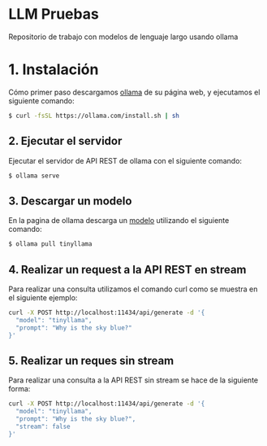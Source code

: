 # LLM Pruebas

Repositorio de trabajo con modelos de lenguaje largo usando ollama

# 1. Instalación

Cómo primer paso descargamos [ollama](https://ollama.com/download/linux) de su página web, y ejecutamos el siguiente comando:

````bash
$ curl -fsSL https://ollama.com/install.sh | sh
````

## 2. Ejecutar el servidor

Ejecutar el servidor de API REST de ollama con el siguiente comando:

````bash
$ ollama serve
````

## 3. Descargar un modelo

En la pagina de ollama descarga un [modelo](https://ollama.com/library) utilizando el siguiente comando:

````bash
$ ollama pull tinyllama
````

## 4. Realizar un request a la API REST en stream

Para realizar una consulta utilizamos el comando curl como se muestra en el siguiente ejemplo:

````bash
curl -X POST http://localhost:11434/api/generate -d '{
  "model": "tinyllama",
  "prompt": "Why is the sky blue?"
}'
````

## 5. Realizar un reques sin stream

Para realizar una consulta a la API REST sin stream se hace de la siguiente forma:

````bash
curl -X POST http://localhost:11434/api/generate -d '{
  "model": "tinyllama",
  "prompt": "Why is the sky blue?",
  "stream": false
}'
````
